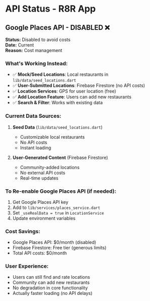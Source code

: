 # API Status - R8R App

## Google Places API - DISABLED ❌

**Status:** Disabled to avoid costs  
**Date:** Current  
**Reason:** Cost management

### What's Working Instead:
- ✅ **Mock/Seed Locations**: Local restaurants in `lib/data/seed_locations.dart`
- ✅ **User-Submitted Locations**: Firebase Firestore (no API costs)
- ✅ **Location Services**: GPS for user location (free)
- ✅ **Add Location Feature**: Users can add new restaurants
- ✅ **Search & Filter**: Works with existing data

### Current Data Sources:
1. **Seed Data** (`lib/data/seed_locations.dart`)
   - Customizable local restaurants
   - No API costs
   - Instant loading

2. **User-Generated Content** (Firebase Firestore)
   - Community-added locations
   - No external API costs
   - Real-time updates

### To Re-enable Google Places API (if needed):
1. Get Google Places API key
2. Add to `lib/services/places_service.dart`
3. Set `_useRealData = true` in `LocationService`
4. Update environment variables

### Cost Savings:
- Google Places API: $0/month (disabled)
- Firebase Firestore: Free tier (generous limits)
- Total API costs: $0/month

### User Experience:
- Users can still find and rate locations
- Community can add new restaurants
- No degradation in core functionality
- Actually faster loading (no API delays)
